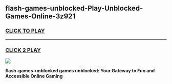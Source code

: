 
## flash-games-unblocked-Play-Unblocked-Games-Online-3z921
<h3>
<a href="https://premium76.site?title=flash-games-unblocked&ref=25A">CLICK TO PLAY</a></h3>
<hr>

<h3>
<a href="https://premium76.site?title=flash-games-unblocked&ref=25A">CLICK 2 PLAY</a>
  
</h3>

<a href="https://premium76.site?title=flash-games-unblocked&ref=25A"><img src="https://clearcache.store/games.png"></a>


**flash-games-unblocked games unblocked: Your Gateway to Fun and Accessible Online Gaming**
